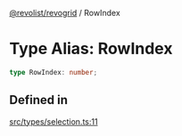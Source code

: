 [@revolist/revogrid](README.md) / RowIndex

# Type Alias: RowIndex

```ts
type RowIndex: number;
```

## Defined in

[src/types/selection.ts:11](https://github.com/revolist/revogrid/blob/7dbd661cfbca0ebdb4daac15bcf7a7879e23703b/src/types/selection.ts#L11)
